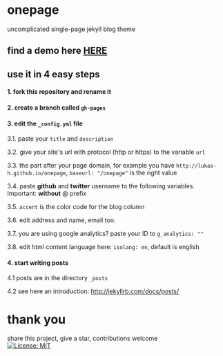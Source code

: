 # onepage
uncomplicated single-page jekyll blog theme

## find a demo here [HERE](https://lukas-h.github.io/onepage/)

## use it in 4 easy steps

#### 1. fork this repository and rename it

#### 2. create a branch called `gh-pages`

#### 3. edit the `_config.yml` file  

3.1. paste your `title` and `description`  

3.2. give your site's url with protocol (http or https) to the variable `url`  

3.3. the part after your page domain, for example you have `http://lukas-h.github.io/onepage`, `baseurl: "/onepage"` is the right value

3.4. paste **github** and **twitter** username to the following variables. Important: **without** @ prefix  

3.5. `accent` is the color code for the blog column

3.6. edit address and name, email too.

3.7. you are using google analytics? paste your ID to `g_analytics: ""`

3.8. edit html content language here: `isolang: en`, default is english

#### 4. start writing posts

4.1 posts are in the directory `_posts`  

4.2 see here an introduction: http://jekyllrb.com/docs/posts/  

# thank you
share this project, give a star, contributions welcome  
[![License: MIT](https://img.shields.io/badge/License-MIT-yellow.svg)](https://opensource.org/licenses/MIT)
